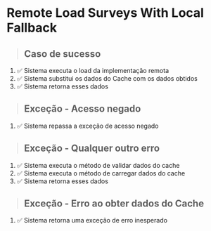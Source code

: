# Remote Load Surveys With Local Fallback

> ## Caso de sucesso
1. ✅ Sistema executa o load da implementação remota
2. ✅ Sistema substitui os dados do Cache com os dados obtidos
3. ✅ Sistema retorna esses dados

> ## Exceção - Acesso negado
1. ✅ Sistema repassa a exceção de acesso negado

> ## Exceção - Qualquer outro erro
1. ✅ Sistema executa o método de validar dados do cache
2. ✅ Sistema executa o método de carregar dados do cache
3. ✅ Sistema retorna esses dados

> ## Exceção - Erro ao obter dados do Cache
1. ✅ Sistema retorna uma exceção de erro inesperado
